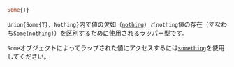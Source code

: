 ```julia
Some{T}
```

`Union{Some{T}, Nothing}`内で値の欠如（[`nothing`](@ref)）と`nothing`値の存在（すなわち`Some(nothing)`）を区別するために使用されるラッパー型です。

`Some`オブジェクトによってラップされた値にアクセスするには[`something`](@ref)を使用してください。
